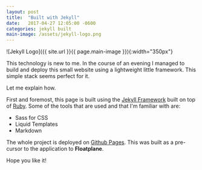 ```yaml
---
layout: post
title:  "Built with Jekyll"
date:   2017-04-27 12:05:00 -0600
categories: jekyll built
main-image: /assets/jekyll-logo.png
---
```


![Jekyll Logo]({{ site.url }}{{ page.main-image }}){:width="350px"}

This technology is new to me. In the course of an evening I managed to build and deploy this small website using a lightweight little framework. This simple stack seems perfect for it.

Let me explain how.

First and foremost, this page is built using the [Jekyll Framework](https://jekyllrb.com) built on top of [Ruby](http://tryruby.org/levels/1/challenges/0). Some of the tools that are used and that I'm familiar with are:
- Sass for CSS
- Liquid Templates
- Markdown

The whole project is deployed on [Github Pages](https://pages.github.com). This was built as a pre-cursor to the application to **Floatplane**.

Hope you like it!
